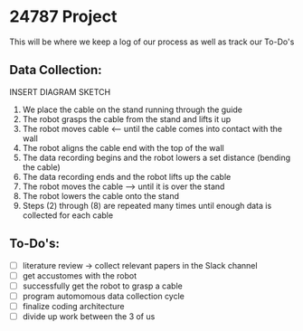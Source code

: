 # 24787 Project

This will be where we keep a log of our process as well as track our To-Do's


## Data Collection:
INSERT DIAGRAM SKETCH
  1) We place the cable on the stand running through the guide
  2) The robot grasps the cable from the stand and lifts it up
  3) The robot moves cable <-- until the cable comes into contact with the wall
  4) The robot aligns the cable end with the top of the wall
  5) The data recording begins and the robot lowers a set distance (bending the cable)
  6) The data recording ends and the robot lifts up the cable
  7) The robot moves the cable --> until it is over the stand
  8) The robot lowers the cable onto the stand
  9) Steps (2) through (8) are repeated many times until enough data is collected for each cable


## To-Do's:

- [ ] literature review -> collect relevant papers in the Slack channel
- [ ] get accustomes with the robot
- [ ] successfully get the robot to grasp a cable
- [ ] program automomous data collection cycle
- [ ] finalize coding architecture
- [ ] divide up work between the 3 of us

